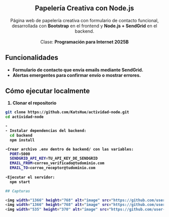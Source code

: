 <div align="center">

<h2 align="center">Papelería Creativa con Node.js</h2>

Página web de papelería creativa con formulario de contacto funcional, desarrollada con **Bootstrap** en el frontend y **Node.js + SendGrid** en el backend.  <br><br> Clase: <strong>Programación para Internet 2025B<strong>


</div>

## Funcionalidades

- Formulario de contacto que envía emails mediante **SendGrid**.  
- Alertas emergentes para confirmar envío o mostrar errores.

## Cómo ejecutar localmente

1. **Clonar el repositorio**
```bash
git clone https://github.com/KatsHue/actividad-node.git
cd actividad-node

- 
- Instalar dependencias del backend:
  cd backend
  npm install

-Crear archivo .env dentro de backend/ con las variables:
  PORT=5000
  SENDGRID_API_KEY=TU_API_KEY_DE_SENDGRID
  EMAIL_FROM=correo_verificado@tudominio.com
  EMAIL_TO=correo_receptor@tudominio.com
  
-Ejecutar el servidor:
  npm start

## Capturas

<img width="1366" height="768" alt="image" src="https://github.com/user-attachments/assets/4db45a0c-7b73-402a-a44e-d9bd0278c83a" />
<img width="1366" height="768" alt="image" src="https://github.com/user-attachments/assets/ad2b583f-4b8b-4c63-834f-c81e93738b5c" />
<img width="535" height="370" alt="image" src="https://github.com/user-attachments/assets/c0c7cd09-5571-4be2-b408-7bd108ca4406" />



